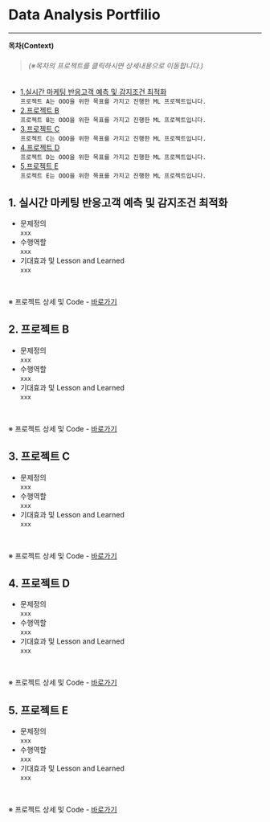# Data Analysis Portfilio
----
**목차(Context)**
> <h6>(※목차의 프로젝트를 클릭하시면 상세내용으로 이동합니다.)</h6>

* [1.실시간 마케팅 반응고객 예측 및 감지조건 최적화](#1-실시간-마케팅-반응고객-예측-및-감지조건-최적화)  
```프로젝트 A는 OOO을 위한 목표를 가지고 진행한 ML 프로젝트입니다.```
* [2.프로젝트 B](#2-프로젝트-b)  
```프로젝트 B는 OOO을 위한 목표를 가지고 진행한 ML 프로젝트입니다.```  
* [3.프로젝트 C](#3-프로젝트-c)  
```프로젝트 C는 OOO을 위한 목표를 가지고 진행한 ML 프로젝트입니다.```
* [4.프로젝트 D](#4-프로젝트-d)  
```프로젝트 D는 OOO을 위한 목표를 가지고 진행한 ML 프로젝트입니다.```
* [5.프로젝트 E](#5-프로젝트-e)  
```프로젝트 E는 OOO을 위한 목표를 가지고 진행한 ML 프로젝트입니다.```

## 1. 실시간 마케팅 반응고객 예측 및 감지조건 최적화
* 문제정의  
```xxx```  
* 수행역할  
```xxx```  
* 기대효과 및 Lesson and Learned  
```xxx```<br>
<br>

※ 프로젝트 상세 및 Code - [바로가기](https://github.com/DAjihwanPark/portfolio/tree/main/프로젝트A)
 
## 2. 프로젝트 B
* 문제정의  
```xxx```  
* 수행역할  
```xxx```  
* 기대효과 및 Lesson and Learned  
```xxx```<br>
<br>

※ 프로젝트 상세 및 Code - [바로가기](https://github.com/DAjihwanPark/portfolio/tree/main/프로젝트A)

## 3. 프로젝트 C
* 문제정의  
```xxx```  
* 수행역할  
```xxx```  
* 기대효과 및 Lesson and Learned  
```xxx```<br>
<br>

※ 프로젝트 상세 및 Code - [바로가기](https://github.com/DAjihwanPark/portfolio/tree/main/프로젝트A)

## 4. 프로젝트 D
* 문제정의  
```xxx```  
* 수행역할  
```xxx```  
* 기대효과 및 Lesson and Learned  
```xxx```<br>
<br>

※ 프로젝트 상세 및 Code - [바로가기](https://github.com/DAjihwanPark/portfolio/tree/main/프로젝트A)

## 5. 프로젝트 E
* 문제정의  
```xxx```  
* 수행역할  
```xxx```  
* 기대효과 및 Lesson and Learned  
```xxx```<br>
<br>

※ 프로젝트 상세 및 Code - [바로가기](https://github.com/DAjihwanPark/portfolio/tree/main/프로젝트A)


